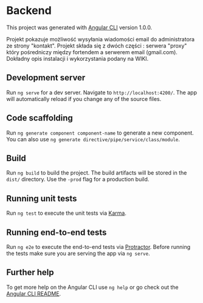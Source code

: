 ﻿# Backend

This project was generated with [Angular CLI](https://github.com/angular/angular-cli) version 1.0.0.

Projekt pokazuje możliwość wysyłania wiadomości email do administratora ze strony "kontakt".
Projekt składa się z dwóch części : serwera "proxy" który pośredniczy między fortendem a serwerem email (gmail.com).
Dokładny opis instalacji i wykorzystania podany na WIKI.

## Development server

Run `ng serve` for a dev server. Navigate to `http://localhost:4200/`. The app will automatically reload if you change any of the source files.

## Code scaffolding

Run `ng generate component component-name` to generate a new component. You can also use `ng generate directive/pipe/service/class/module`.

## Build

Run `ng build` to build the project. The build artifacts will be stored in the `dist/` directory. Use the `-prod` flag for a production build.

## Running unit tests

Run `ng test` to execute the unit tests via [Karma](https://karma-runner.github.io).

## Running end-to-end tests

Run `ng e2e` to execute the end-to-end tests via [Protractor](http://www.protractortest.org/).
Before running the tests make sure you are serving the app via `ng serve`.

## Further help

To get more help on the Angular CLI use `ng help` or go check out the [Angular CLI README](https://github.com/angular/angular-cli/blob/master/README.md).
